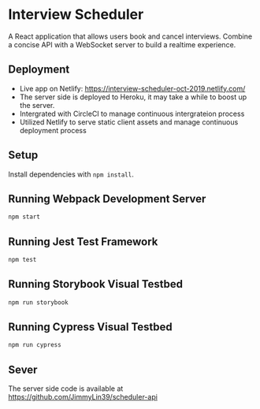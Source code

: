 # Interview Scheduler
A React application that allows users book and cancel interviews. Combine a concise API with a WebSocket server to build a realtime experience. 

## Deployment

- Live app on Netlify: https://interview-scheduler-oct-2019.netlify.com/
- The server side is deployed to Heroku, it may take a while to boost up the server.
- Intergrated with CircleCI to manage continuous intergrateion process
- Utilized Netlify to serve static client assets and manage continuous deployment process

## Setup

Install dependencies with `npm install`.

## Running Webpack Development Server

```sh
npm start
```

## Running Jest Test Framework

```sh
npm test
```

## Running Storybook Visual Testbed

```sh
npm run storybook
```

## Running Cypress Visual Testbed

```sh
npm run cypress
```

## Sever

The server side code is available at https://github.com/JimmyLin39/scheduler-api

